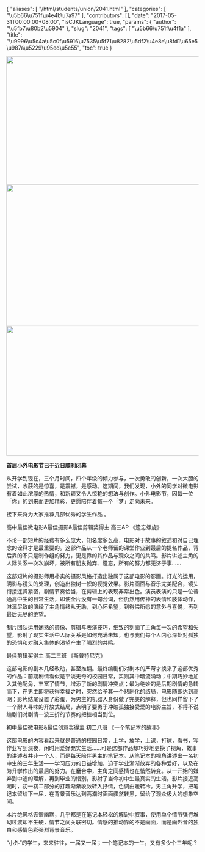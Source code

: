 {
    "aliases": [
        "/html/students/union/2041.html"
    ],
    "categories": [
        "\u5b66\u751f\u4e4b\u7a97"
    ],
    "contributors": [],
    "date": "2017-05-31T00:00:00+08:00",
    "isCJKLanguage": true,
    "params": {
        "author": "\u5fb7\u80b2\u5904"
    },
    "slug": "2041",
    "tags": [
        "\u5b66\u751f\u4f1a"
    ],
    "title": "\u9996\u5c4a\u5c0f\u5916\u7535\u5f71\u8282\u5df2\u4e8e\u8fd1\u65e5\u987a\u5229\u95ed\u5e55",
    "toc": true
}


<img
    src="https://cdn.tfls.online/mirror/full/a3ae6b3efcc82d19a22291f481698e89d62b9e46.jpg"
    style="display:block;margin-left:auto;margin-right:auto;"
    decoding="async"
    fetchpriority="auto"
    loading="lazy"
    height="336"
    width="600"
/>
<img
    src="https://cdn.tfls.online/mirror/full/974c0c1e89ebd7848f1c48e7c734dc207f7d2a56.jpg"
    style="display:block;margin-left:auto;margin-right:auto;"
    decoding="async"
    fetchpriority="auto"
    loading="lazy"
    height="370"
    width="600"
/>
<img
    src="https://cdn.tfls.online/mirror/full/1969fc8a036b3a96010c112a459f2361794b8cea.jpg"
    style="display:block;margin-left:auto;margin-right:auto;"
    decoding="async"
    fetchpriority="auto"
    loading="lazy"
    height="340"
    width="600"
/>







**首届小外电影节已于近日顺利闭幕**




从开学到现在，三个月时间，四个年级的倾力参与，一次勇敢的创新，一次大胆的尝试，收获的是惊喜，是震撼，是感动。这期间，我们发现，小外的同学对微电影有着如此浓厚的热情，和新颖又令人惊艳的想法与创作。小外电影节，因每一位「你」的到来而更加精彩，更愿陪伴着每一个「梦」走向未来。









接下来将为大家推荐几部优秀的学生作品 。









高中最佳微电影&最佳摄影&最佳剪辑奖得主 高三AP 《遗忘螺旋》




不论一部短片的经费有多么庞大，知名度多么高，电影对于故事的叙述和对自己理念的诠释才是最重要的。这部作品从一个老师留的课堂作业到最后的提名作品，背后靠的不只是制作组的努力，更是靠的其作品与观众之间的共鸣。影片讲述主角的人际关系一次次崩坏，被所有朋友抛弃、遗忘，所有的努力都无济于事……




这部短片的摄影师用朴实的摄影风格打造出独属于这部电影的影画。灯光的运用，阴影与镜头的处理，创造出独树一帜的视觉效果。影片画面与音乐完美配合，镜头衔接连贯紧密，剧情节奏恰当，在剪辑上的表现非常出色。演员表演的只是一位普通高中生的日常生活，即使全片没有一句台词，但仍然用传神的表情和肢体动作，淋漓尽致的演绎了主角情绪从无助，到心怀希望，到得偿所愿的意外与喜悦，再到最后无尽的绝望。




制片团队运用娴熟的摄像、剪辑与表演技巧，细致的刻画了主角每一次的希望和失望，影射了现实生活中人际关系是如何充满未知，也与我们每个人内心深处对孤独的恐惧和对融入集体的渴望产生了强烈的共鸣。









最佳剪辑奖得主 高二三班 《斯普特尼克》




这部电影的剧本几经改动，甚至推翻。最终编剧们对剧本的严苛才换来了这部优秀的作品：前期剧情看似是平淡无奇的校园日常，实则其中暗流涌动；中期巧妙地加入其他配角，丰富了情节，增添了新的剧情冲突点；最为绝妙的是后期剧情的急转而下，在男主即将获得幸福之时，突然给予其一个悲剧化的结局，电影随即达到高潮；影片结尾设置了彩蛋，为男主的机器人身份做了完美的解释，但也同样留下了一个耐人寻味的开放式结局，点明了要勇于冲破孤独接受爱的电影主旨，不得不说编剧们对剧情一波三折的节奏的把控相当到位。









初中最佳微电影&最佳创意奖得主 初二八班 《一个笔记本的故事》




这部电影的内容看起来就是普通的校园日常，上学，放学，上课，打球，看书，写作业写到深夜，闲时用爱好充实生活……可是这部作品却巧妙地更换了视角，故事的讲述者并非一个人，而是每天陪伴男主的笔记本。从笔记本的视角讲述出一名初中生的三年生活——学习压力的日益增加，迫于学业渐渐放弃的各种爱好，以及在为升学作出的最后的努力。在磨合中，主角之间感情也在悄然转变。从一开始的嫌弃到中途的理解，再到毕业的惜别，影射了当今初中生最真实的生活。影片接近高潮时，初一初二部分的打趣渐渐收敛转入抒情，色调由暖转冷。男主角升学，把笔记本留给下一届，在背景音乐达到高潮时画面骤然转黑，留给了观众极大的想象空间。




本片绝风格诙谐幽默，几乎都是在笔记本轻松的解说中叙事，使用单个情节强行堆砌过渡却不生硬，情节之间关联密切。情感的推动靠的不是画面，而是画外音的独白和感情色彩强烈背景音乐。




“小外”的学生，来来往往，一届又一届；一个笔记本的一生，又有多少个三年呢？









